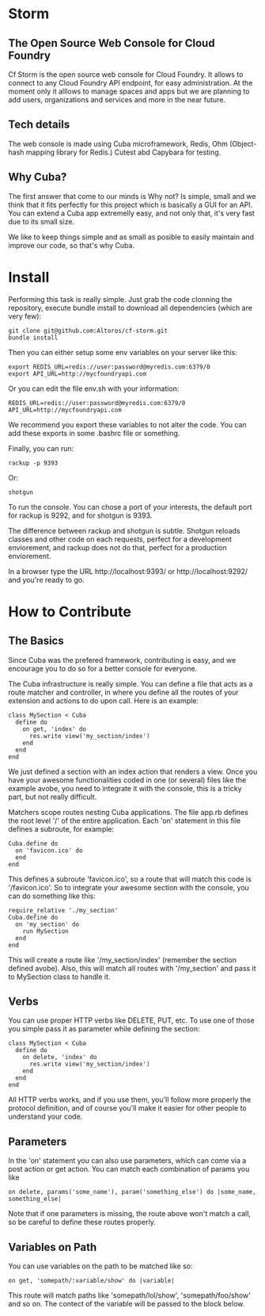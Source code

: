 Storm
=====
The Open Source Web Console for Cloud Foundry
---------------------------------------------

Cf Storm is the open source web console for Cloud Foundry.
It allows to connect to any Cloud Foundry API endpoint,
for easy administration.
At the moment only it alllows to manage spaces and apps
but we are planning to add users, organizations and services
and more in the near future.

Tech details
------------

The web console is made using Cuba microframework, Redis, Ohm (Object-hash mapping library for Redis.)
Cutest abd Capybara for testing.

Why Cuba?
---------
The first answer that come to our minds is Why not?
Is simple, small and we think that it fits perfectly for this project
which is basically a GUI for an API. You can extend a Cuba app extremelly
easy, and not only that, it's very fast due to its small size.

We like to keep things simple and as small as posible to easily maintain
and improve our code, so that's why Cuba.

Install
=======

Performing this task is really simple. Just grab the code clonning the repository,
execute bundle install to download all dependencies (which are very few):

```
git clone git@github.com:Altoros/cf-storm.git
bundle install
```
Then you can either setup some env variables on your server like this:

```
export REDIS_URL=redis://user:password@myredis.com:6379/0
export API_URL=http://mycfoundryapi.com
```

Or you can edit the file env.sh with your information:

```
REDIS_URL=redis://user:password@myredis.com:6379/0
API_URL=http://mycfoundryapi.com
```

We recommend you export these variables to not alter the code. You can
add these exports in some .bashrc file or something.

Finally, you can run:

```
rackup -p 9393
```

Or:

```
shotgun
```

To run the console. You can chose a port of your interests, the default port
for rackup is 9292, and for shotgun is 9393.

The difference between rackup and shotgun is subtle. Shotgun reloads classes
and other code on each requests, perfect for a development enviorement, and
rackup does not do that, perfect for a production enviorement.

In a browser type the URL http://localhost:9393/ or http://localhost:9292/
and you're ready to go.

How to Contribute
=================


The Basics
----------

Since Cuba was the prefered framework, contributing is easy, and we encourage
you to do so for a better console for everyone.

The Cuba infrastructure is really simple. You can define a file that acts as a
route matcher and controller, in where you define all the routes of your extension
and actions to do upon call. Here is an example:

```
class MySection < Cuba
  define do
    on get, 'index' do
      res.write view('my_section/index')
    end
  end
end
```

We just defined a section with an index action that renders a view. Once you
have your awesome functionalities coded in one (or several) files like the
example avobe, you need to integrate it with the console, this is a tricky
part, but not really difficult.

Matchers scope routes nesting Cuba applications. The file app.rb defines
the root level '/' of the entire application. Each 'on' statement in this
file defines a subroute, for example:
```
Cuba.define do
  on 'favicon.ico' do
  end
end
```

This defines a subroute 'favicon.ico', so a route that will match this code
is '/favicon.ico'. So to integrate your awesome section with the console, you
can do something like this:

```
require_relative './my_section'
Cuba.define do
  on 'my_section' do
    run MySection
  end
end

```

This will create a route like '/my_section/index' (remember the section defined avobe).
Also, this will match all routes with '/my_section' and pass it to MySection class to
handle it.

Verbs
-----

You can use proper HTTP verbs like DELETE, PUT, etc. To use one of those you simple
pass it as parameter while defining the section:

```
class MySection < Cuba
  define do
    on delete, 'index' do
      res.write view('my_section/index')
    end
  end
end
```

All HTTP verbs works, and if you use them, you'll follow more properly the
protocol definition, and of course you'll make it easier for other people
to understand your code.

Parameters
----------

In the 'on' statement you can also use parameters, which can come via a post
action or get action. You can match each combination of params you like

```
on delete, params('some_name'), param('something_else') do |some_name, something_else|
```

Note that if one parameters is missing, the route above won't match a call, so
be careful to define these routes properly.

Variables on Path
-----------------

You can use variables on the path to be matched like so:

```
on get, 'somepath/:variable/show' do |variable|
```

This route will match paths like 'somepath/lol/show', 'somepath/foo/show' and
so on. The contect of the variable will be passed to the block below.
